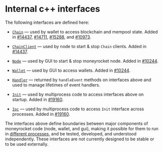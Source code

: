 # Internal c++ interfaces

The following interfaces are defined here:

* [`Chain`](chain.h) — used by wallet to access blockchain and mempool state. Added in [#14437](https://github.com/moneyrocket/moneyrocket/pull/14437), [#14711](https://github.com/moneyrocket/moneyrocket/pull/14711), [#15288](https://github.com/moneyrocket/moneyrocket/pull/15288), and [#10973](https://github.com/moneyrocket/moneyrocket/pull/10973).

* [`ChainClient`](chain.h) — used by node to start & stop `Chain` clients. Added in [#14437](https://github.com/moneyrocket/moneyrocket/pull/14437).

* [`Node`](node.h) — used by GUI to start & stop moneyrocket node. Added in [#10244](https://github.com/moneyrocket/moneyrocket/pull/10244).

* [`Wallet`](wallet.h) — used by GUI to access wallets. Added in [#10244](https://github.com/moneyrocket/moneyrocket/pull/10244).

* [`Handler`](handler.h) — returned by `handleEvent` methods on interfaces above and used to manage lifetimes of event handlers.

* [`Init`](init.h) — used by multiprocess code to access interfaces above on startup. Added in [#19160](https://github.com/moneyrocket/moneyrocket/pull/19160).

* [`Ipc`](ipc.h) — used by multiprocess code to access `Init` interface across processes. Added in [#19160](https://github.com/moneyrocket/moneyrocket/pull/19160).

The interfaces above define boundaries between major components of moneyrocket code (node, wallet, and gui), making it possible for them to run in [different processes](../../doc/multiprocess.md), and be tested, developed, and understood independently. These interfaces are not currently designed to be stable or to be used externally.
